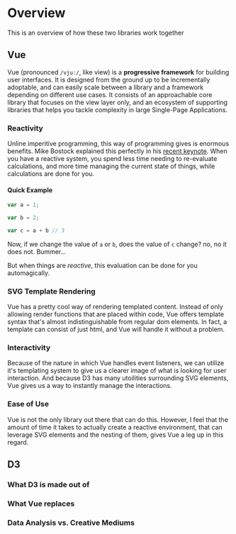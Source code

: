 # Overview

This is an overview of how these two libraries work together

## Vue

Vue (pronounced `/vjuː/`, like view) is a **progressive framework** for building user interfaces. It is designed from the ground up to be incrementally adoptable, and can easily scale between a library and a framework depending on different use cases. It consists of an approachable core library that focuses on the view layer only, and an ecosystem of supporting libraries that helps you tackle complexity in large Single-Page Applications.

### Reactivity

Unline imperitive programming, this way of programming gives is enormous benefits. Mike Bostock explained this perfectly in his [recent keynote](https://youtu.be/aT4JvF7sglg?t=8m53s). When you have a reactive system, you spend less time needing to re-evaluate calculations, and more time managing the current state of things, while calculations are done for you.

#### Quick Example

```js
var a = 1;

var b = 2;

var c = a + b // 3

```

Now, if we change the value of `a` or `b`, does the value of `c` change? no, no it does not. Bummer...

But when things are _reactive_, this evaluation can be done for you automagically.

### SVG Template Rendering

Vue has a pretty cool way of rendering templated content. Instead of only allowing render functions that are placed within code, Vue offers template syntax that's almost indistinguishable from regular dom elements. In fact, a template can consist of just html, and Vue will handle it without a problem.

### Interactivity

Because of the nature in which Vue handles event listeners, we can utilize it's templating system to give us a clearer image of what is looking for user interaction. And because D3 has many utoilities surrounding SVG elements, Vue gives us a way to instantly manage the interactions.

### Ease of Use

Vue is not the only library out there that can do this. However, I feel that the amount of time it takes to actually create a reactive environment, that can leverage SVG elements and the nesting of them, gives Vue a leg up in this regard.

## D3

### What D3 is made out of

### What Vue replaces

### Data Analysis vs. Creative Mediums